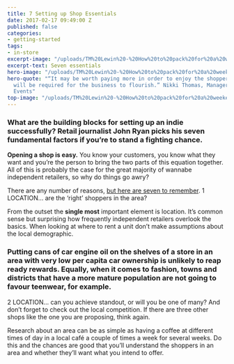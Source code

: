 ```yaml
---
title: 7 Setting up Shop Essentials
date: 2017-02-17 09:49:00 Z
published: false
categories:
- getting-started
tags:
- in-store
excerpt-image: "/uploads/TM%20Lewin%20-%20How%20to%20pack%20for%20a%20weekend%20city%20break.jpg"
excerpt-text: Seven essentials
hero-image: "/uploads/TM%20Lewin%20-%20How%20to%20pack%20for%20a%20weekend%20city%20break.jpg"
hero-quote: "“It may be worth paying more in order to enjoy the shopper volume that
  will be required for the business to flourish.” Nikki Thomas, Manager, Ascential
  Events"
top-image: "/uploads/TM%20Lewin%20-%20How%20to%20pack%20for%20a%20weekend%20city%20break.jpg"
---
```


### What are the building blocks for setting up an indie successfully? Retail journalist John Ryan picks his seven fundamental factors if you’re to stand a fighting chance.

**Opening a shop is easy.** You know your customers, you know what they want and you’re the person to bring the two parts of this equation together. All of this is probably the case for the great majority of wannabe independent retailers, so why do things go awry?

There are any number of reasons, [but here are seven to remember](http://WWW.INSIDERETAIL.COM).
1 LOCATION… are the ‘right’ shoppers in the area?

From the outset the **single most** important element is location. It’s common sense but surprising how frequently independent retailers overlook the basics. When looking at where to rent a unit don’t make assumptions about the local demographic.

### Putting cans of car engine oil on the shelves of a store in an area with very low per capita car ownership is unlikely to reap ready rewards. Equally, when it comes to fashion, towns and districts that have a more mature population are not going to favour teenwear, for example.
2 LOCATION… can you achieve standout, or will you be one of many?
And don’t forget to check out the local competition. If there are three other shops like the one you are proposing, think again.

Research about an area can be as simple as having a coffee at different times of day in a local café a couple of times a week for several weeks. Do this and the chances are good that you’ll understand the shoppers in an area and whether they’ll want what you intend to offer.
